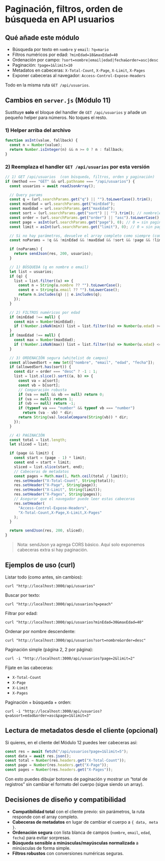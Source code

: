 # Paginación, filtros, orden de búsqueda en API usuarios

## Qué añade este módulo

- Búsqueda por texto en `nombre` y `email`: `?q=mario`
- Filtros numéricos por edad: `?minEdad=18&maxEdad=40`
- Ordenación por campo: `?sort=nombre|email|edad|fecha&order=asc|desc`
- Paginación: `?page=1&limit=10`
- Metadatos en cabeceras: `X-Total-Count`, `X-Page`, `X-Limit`, `X-Pages`
- Exponer cabeceras al navegador: `Access-Control-Expose-Headers`

Todo en la misma ruta `GET /api/usuarios`.

## Cambios en `server.js` (Módulo 11)

Sustituye **solo** el bloque del handler de `GET /api/usuarios` y añade un pequeño helper para números. No toques el resto.

### 1) Helper arriba del archivo

```jsx
function asInt(value, fallback) {
  const n = Number(value);
  return Number.isInteger(n) && n >= 0 ? n : fallback;
}
```

### 2) Reemplaza el handler `GET /api/usuarios` por esta versión

```jsx
// 1) GET /api/usuarios  (con búsqueda, filtros, orden y paginación)
if (method === "GET" && url.pathname === "/api/usuarios") {
  const usuarios = await readJsonArray();

  // Query params
  const q = (url.searchParams.get("q") || "").toLowerCase().trim();
  const minEdad = url.searchParams.get("minEdad");
  const maxEdad = url.searchParams.get("maxEdad");
  const sort = (url.searchParams.get("sort") || "").trim(); // nombre|email|edad|fecha
  const order = (url.searchParams.get("order") || "asc").toLowerCase(); // asc|desc
  const page = asInt(url.searchParams.get("page"), 0); // 0 = sin paginar
  const limit = asInt(url.searchParams.get("limit"), 0); // 0 = sin paginar

  // Si no hay parámetros, devuelve el array completo como siempre (compatibilidad)
  const noParams = !q && !minEdad && !maxEdad && !sort && !page && !limit;

  if (noParams) {
    return sendJson(res, 200, usuarios);
  }

  // 1) BÚSQUEDA (q en nombre o email)
  let list = usuarios;
  if (q) {
    list = list.filter((u) => {
      const n = String(u.nombre ?? "").toLowerCase();
      const e = String(u.email ?? "").toLowerCase();
      return n.includes(q) || e.includes(q);
    });
  }

  // 2) FILTROS numéricos por edad
  if (minEdad !== null) {
    const min = Number(minEdad);
    if (!Number.isNaN(min)) list = list.filter((u) => Number(u.edad) >= min);
  }
  if (maxEdad !== null) {
    const max = Number(maxEdad);
    if (!Number.isNaN(max)) list = list.filter((u) => Number(u.edad) <= max);
  }

  // 3) ORDENACIÓN segura (whitelist de campos)
  const allowedSort = new Set(["nombre", "email", "edad", "fecha"]);
  if (allowedSort.has(sort)) {
    const dir = order === "desc" ? -1 : 1;
    list = list.slice().sort((a, b) => {
      const va = a[sort];
      const vb = b[sort];
      // Comparación robusta
      if (va == null && vb == null) return 0;
      if (va == null) return 1;
      if (vb == null) return -1;
      if (typeof va === "number" && typeof vb === "number")
        return (va - vb) * dir;
      return String(va).localeCompare(String(vb)) * dir;
    });
  }

  // 4) PAGINACIÓN
  const total = list.length;
  let sliced = list;

  if (page && limit) {
    const start = (page - 1) * limit;
    const end = start + limit;
    sliced = list.slice(start, end);
    // Cabeceras de metadatos
    const pages = Math.max(1, Math.ceil(total / limit));
    res.setHeader("X-Total-Count", String(total));
    res.setHeader("X-Page", String(page));
    res.setHeader("X-Limit", String(limit));
    res.setHeader("X-Pages", String(pages));
    // Asegurar que el navegador puede leer estas cabeceras
    res.setHeader(
      "Access-Control-Expose-Headers",
      "X-Total-Count,X-Page,X-Limit,X-Pages"
    );
  }

  return sendJson(res, 200, sliced);
}
```

> Nota: sendJson ya agrega CORS básico. Aquí solo exponemos cabeceras extra si hay paginación.

## Ejemplos de uso (curl)

Listar todo (como antes, sin cambios):

```
curl "http://localhost:3000/api/usuarios"

```

Buscar por texto:

```
curl "http://localhost:3000/api/usuarios?q=peach"

```

Filtrar por edad:

```
curl "http://localhost:3000/api/usuarios?minEdad=30&maxEdad=40"

```

Ordenar por nombre descendente:

```
curl "http://localhost:3000/api/usuarios?sort=nombre&order=desc"

```

Paginación simple (página 2, 2 por página):

```
curl -i "http://localhost:3000/api/usuarios?page=2&limit=2"

```

Fíjate en las cabeceras:

- `X-Total-Count`
- `X-Page`
- `X-Limit`
- `X-Pages`

Paginación + búsqueda + orden:

```
curl -i "http://localhost:3000/api/usuarios?q=a&sort=edad&order=asc&page=1&limit=3"

```

## Lectura de metadatos desde el cliente (opcional)

Si quieres, en el cliente del Módulo 12 puedes leer cabeceras así:

```jsx
const res = await fetch("/api/usuarios?page=1&limit=5");
const data = await res.json();
const total = Number(res.headers.get("X-Total-Count"));
const page = Number(res.headers.get("X-Page"));
const pages = Number(res.headers.get("X-Pages"));
```

Con esto puedes dibujar botones de paginación y mostrar un “total de registros” sin cambiar el formato del cuerpo (sigue siendo un array).

## Decisiones de diseño y compatibilidad

- **Compatibilidad total** con el cliente previo: sin parámetros, la ruta responde con el array completo.
- **Cabeceras de metadatos** en lugar de cambiar el cuerpo a `{ data, meta }`.
- **Ordenación segura** con lista blanca de campos (`nombre`, `email`, `edad`, `fecha`) para evitar sorpresas.
- **Búsqueda sensible a minúsculas/mayúsculas normalizada** a minúsculas de forma simple.
- **Filtros robustos** con conversiones numéricas seguras.
